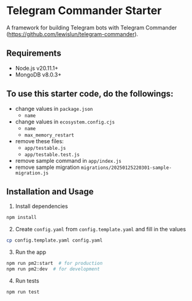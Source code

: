 # Telegram Commander Starter
A framework for building Telegram bots with Telegram Commander (https://github.com/lewislun/telegram-commander).
## Requirements
- Node.js v20.11.1+
- MongoDB v8.0.3+
## To use this starter code, do the followings:
- change values in `package.json`
  - `name`
- change values in `ecosystem.config.cjs`
  - `name`
  - `max_memory_restart`
- remove these files:
  - `app/testable.js`
  - `app/testable.test.js`
- remove sample command in `app/index.js`
- remove sample migration `migrations/20250125220301-sample-migration.js`
## Installation and Usage
1. Install dependencies
```bash
npm install
```
2. Create `config.yaml` from `config.template.yaml` and fill in the values
```bash
cp config.template.yaml config.yaml
```
3. Run the app
```bash
npm run pm2:start  # for production
npm run pm2:dev  # for development
```
4. Run tests
```bash
npm run test
```
